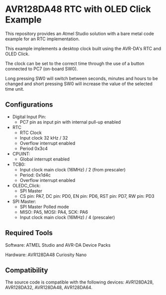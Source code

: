 # AVR128DA48 RTC with OLED Click Example

This repository provides an Atmel Studio solution with a bare metal code example for an RTC implementation. 

This example implements a desktop clock built using the AVR-DA's RTC and OLED Click.

The clock can be set to the correct time through the use of a button connected to PC7 (on-board SW0).

Long pressing SW0 will switch between seconds, minutes and hours to be changed and short pressing SW0 will increase the value of the selected time unit.


## Configurations

* Digital Input Pin: 
	* PC7 pin as input pin with internal pull-up enabled 
* RTC
	* RTC Clock
	* Input clock 32 kHz / 32
	* Overflow interrupt enabled
	* Period 0x3c4
* CPUINT:
	* Global interrupt enabled
* TCB0:
	* Input clock main clock (16MHz) / 2 (from prescaler)
	* Period: 0x1d4c
	* Overflow interrupt enabled
* OLEDC_Click:
	* SPI Master
	* CS pin: PA7, DC pin: PD0, EN pin: PD6, RST pin: PD7, RW pin: PD3
* SPI Master:
	* SPI Master Polled mode
	* MISO: PA5, MOSI: PA4, SCK: PA6
	* Input clock main clock (16MHz) / 4 (prescaler)


## Required Tools 

Software: ATMEL Studio and AVR-DA Device Packs

Hardware: AVR128DA48 Curiosity Nano


## Compatibility
The source code is compatible with the following devices: AVR128DA28, AVR128DA32, AVR128DA48, AVR128DA64.
